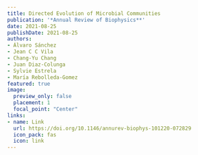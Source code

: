 ```yaml
---
title: Directed Evolution of Microbial Communities
publication: '*Annual Review of Biophysics**'
date: 2021-08-25
publishDate: 2021-08-25
authors:
- Álvaro Sánchez
- Jean C C Vila
- Chang-Yu Chang
- Juan Diaz-Colunga
- Sylvie Estrela
- Marı́a Rebolleda-Gomez
featured: true
image:
  preview_only: false
  placement: 1
  focal_point: "Center"
links:
- name: Link
  url: https://doi.org/10.1146/annurev-biophys-101220-072829
  icon_pack: fas
  icon: link
---
```

